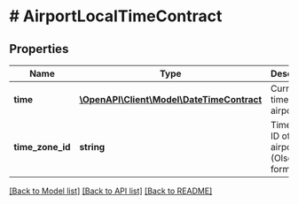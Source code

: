 # # AirportLocalTimeContract

## Properties

Name | Type | Description | Notes
------------ | ------------- | ------------- | -------------
**time** | [**\OpenAPI\Client\Model\DateTimeContract**](DateTimeContract.md) | Current time at the airport |
**time_zone_id** | **string** | Timezone ID of the airport (Olson format) |

[[Back to Model list]](../../README.md#models) [[Back to API list]](../../README.md#endpoints) [[Back to README]](../../README.md)
